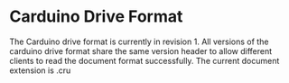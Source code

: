# Carduino Drive Format
The Carduino drive format is currently in revision 1. All versions of the carduino drive format share the same version header to allow different clients to read the document format successfully. The current document extension is .cru
